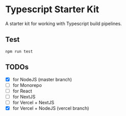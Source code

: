 # Typescript Starter Kit

A starter kit for working with Typescript build pipelines.

## Test

```shell
npm run test
```

## TODOs

- [x] for NodeJS (master branch)
- [ ] for Monorepo
- [ ] for React
- [ ] for NextJS
- [ ] for Vercel + NextJS
- [x] for Vercel + NodeJS (vercel branch)
